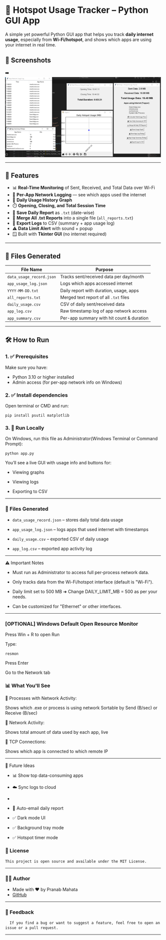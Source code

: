 # 📶 Hotspot Usage Tracker – Python GUI App

A simple yet powerful Python GUI app that helps you track **daily internet usage**, especially from **Wi-Fi/hotspot**, and shows which apps are using your internet in real time.

## 🔗 Screenshots

➡️ ![View Live](hotspot-usage.png)

---

## 🚀 Features

- 📊 **Real-Time Monitoring** of Sent, Received, and Total Data over Wi-Fi
- 🧠 **Per-App Network Logging** — see which apps used the internet
- 📅 **Daily Usage History Graph**
- ⏱️ **Opening, Closing, and Total Session Time**
- 📝 **Save Daily Report** as `.txt` (date-wise)
- 📁 **Merge All .txt Reports** into a single file (`all_reports.txt`)
- 💾 **Export Logs** to CSV (summary + app usage log)
- ⚠️ **Data Limit Alert** with sound + popup
- 🪟 Built with **Tkinter GUI** (no internet required)

---
## 📁 Files Generated

| File Name                  | Purpose                                    |
|----------------------------|--------------------------------------------|
| `data_usage_record.json`  | Tracks sent/received data per day/month    |
| `app_usage_log.json`      | Logs which apps accessed internet          |
| `YYYY-MM-DD.txt`          | Daily report with duration, usage, apps    |
| `all_reports.txt`         | Merged text report of all `.txt` files     |
| `daily_usage.csv`         | CSV of daily sent/received data            |
| `app_log.csv`             | Raw timestamp log of app network access    |
| `app_summary.csv`         | Per-app summary with hit count & duration  |

---

## 🛠️ How to Run

### 1. ✅ Prerequisites

Make sure you have:

- Python 3.10 or higher installed
- Admin access (for per-app network info on Windows)

### 2. ✅ Install dependencies

Open terminal or CMD and run:

    pip install psutil matplotlib

### 3. 🚀 Run Locally

On Windows, run this file as Administrator(Windows Terminal or Command Prompt):
   
    python app.py

You’ll see a live GUI with usage info and buttons for:

- Viewing graphs

- Viewing logs

- Exporting to CSV

---
### 📂 Files Generated

- `data_usage_record.json` – stores daily total data usage

- `app_usage_log.json` – logs apps that used internet with timestamps

- `daily_usage.csv` – exported CSV of daily usage

- `app_log.csv` – exported app activity log

---

⚠️ Important Notes

- Must run as Administrator to access full per-process network data.

- Only tracks data from the Wi-Fi/hotspot interface (default is "Wi-Fi").

- Daily limit set to 500 MB
  ➜ Change DAILY_LIMIT_MB = 500 as per your needs.

- Can be customized for "Ethernet" or other interfaces.

---

### [OPTIONAL] Windows Default Open Resource Monitor

Press Win + R to open Run

Type:

    resmon
Press Enter

Go to the Network tab

### 📊 What You'll See
🔸 Processes with Network Activity:

   Shows which .exe or process is using network
   Sortable by Send (B/sec) or Receive (B/sec)

🔸 Network Activity:

   Shows total amount of data used by each app, live

🔸 TCP Connections:

   Shows which app is connected to which remote IP
   
---
🧠 Future Ideas 

- 📊 Show top data-consuming apps

- ☁️ Sync logs to cloud
- 
- 🔔 Auto-email daily report

- ✅ Dark mode UI

- ✅ Background tray mode

- ✅ Hotspot timer mode

### 📜 License

    This project is open source and available under the MIT License.

---

### 👨‍💻 Author

- Made with ❤️ by Pranab Mahata
- [GitHub](https://github.com/rnccsstudent)

---

### 💬 Feedback

      If you find a bug or want to suggest a feature, feel free to open an issue or a pull request.

---
